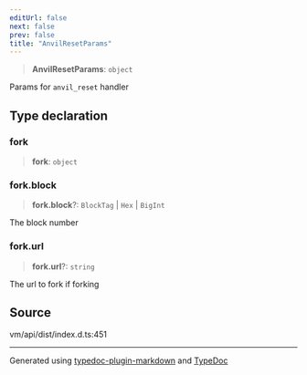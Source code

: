 ```yaml
---
editUrl: false
next: false
prev: false
title: "AnvilResetParams"
---
```


> **AnvilResetParams**: `object`

Params for `anvil_reset` handler

## Type declaration

### fork

> **fork**: `object`

### fork.block

> **fork.block**?: `BlockTag` \| `Hex` \| `BigInt`

The block number

### fork.url

> **fork.url**?: `string`

The url to fork if forking

## Source

vm/api/dist/index.d.ts:451

***
Generated using [typedoc-plugin-markdown](https://www.npmjs.com/package/typedoc-plugin-markdown) and [TypeDoc](https://typedoc.org/)
